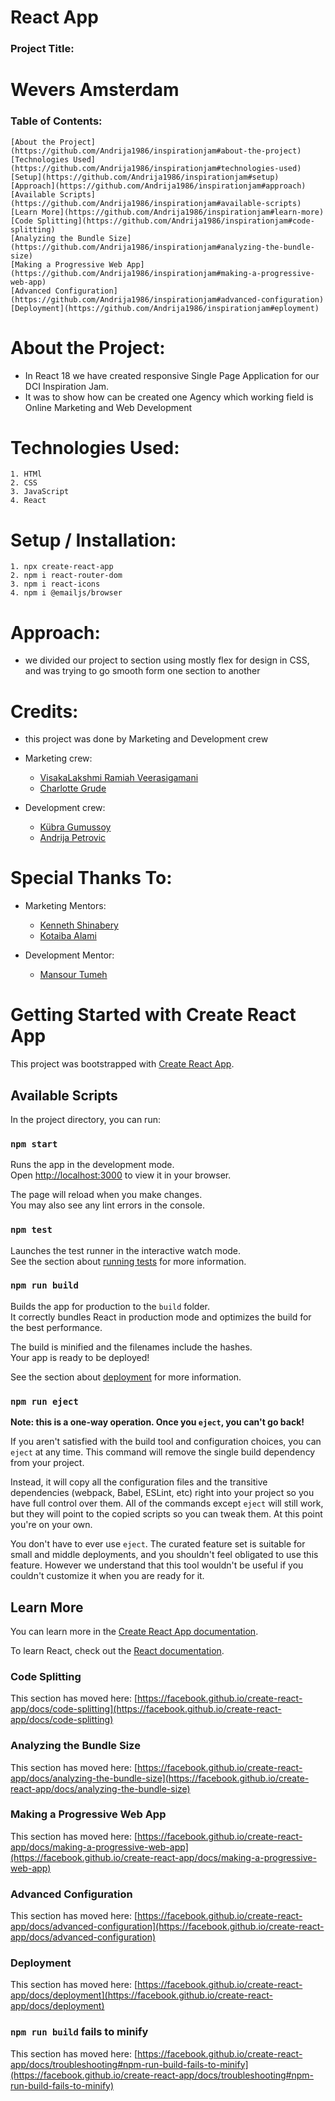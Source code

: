 # React App


### Project Title: 
  # Wevers Amsterdam


### Table of Contents:

    [About the Project](https://github.com/Andrija1986/inspirationjam#about-the-project)
    [Technologies Used](https://github.com/Andrija1986/inspirationjam#technologies-used)
    [Setup](https://github.com/Andrija1986/inspirationjam#setup)
    [Approach](https://github.com/Andrija1986/inspirationjam#approach)
    [Available Scripts](https://github.com/Andrija1986/inspirationjam#available-scripts)
    [Learn More](https://github.com/Andrija1986/inspirationjam#learn-more)
    [Code Splitting](https://github.com/Andrija1986/inspirationjam#code-splitting)
    [Analyzing the Bundle Size](https://github.com/Andrija1986/inspirationjam#analyzing-the-bundle-size)
    [Making a Progressive Web App](https://github.com/Andrija1986/inspirationjam#making-a-progressive-web-app)
    [Advanced Configuration](https://github.com/Andrija1986/inspirationjam#advanced-configuration)
    [Deployment](https://github.com/Andrija1986/inspirationjam#eployment)
 
# About the Project:

- In React 18 we have created responsive Single Page Application for our DCI Inspiration Jam.
- It was to show how can be created one Agency which working field is Online Marketing and Web Development


# Technologies Used:

    1. HTMl
    2. CSS
    3. JavaScript
    4. React


# Setup / Installation:

    1. npx create-react-app
    2. npm i react-router-dom
    3. npm i react-icons
    4. npm i @emailjs/browser

# Approach:
    
- we divided our project to section using mostly flex for design in CSS, and was trying to go smooth form one section to another

# Credits:

- this project was done by Marketing and Development crew

- Marketing crew: 
    * [VisakaLakshmi Ramiah Veerasigamani](https://www.linkedin.com/in/visakalakshmi-ramiah-veerasigamani-737150238/)
    * [Charlotte Grude](https://www.linkedin.com/in/charlotte-grude-a69542a2/)

- Development crew: 
    * [Kübra Gumussoy](https://github.com/Adanurk)
    * [Andrija Petrovic](https://github.com/Andrija1986)

# Special Thanks To:

- Marketing Mentors: 
    * [Kenneth Shinabery](https://www.linkedin.com/in/kshinabery/)
    * [Kotaiba Alami](https://www.google.com)

- Development Mentor: 
    * [Mansour Tumeh](https://www.linkedin.com/in/mansour-t-0028b921)

# Getting Started with Create React App

This project was bootstrapped with [Create React App](https://github.com/facebook/create-react-app).

## Available Scripts

In the project directory, you can run:

### `npm start`

Runs the app in the development mode.\
Open [http://localhost:3000](http://localhost:3000) to view it in your browser.

The page will reload when you make changes.\
You may also see any lint errors in the console.

### `npm test`

Launches the test runner in the interactive watch mode.\
See the section about [running tests](https://facebook.github.io/create-react-app/docs/running-tests) for more information.

### `npm run build`

Builds the app for production to the `build` folder.\
It correctly bundles React in production mode and optimizes the build for the best performance.

The build is minified and the filenames include the hashes.\
Your app is ready to be deployed!

See the section about [deployment](https://facebook.github.io/create-react-app/docs/deployment) for more information.

### `npm run eject`

**Note: this is a one-way operation. Once you `eject`, you can't go back!**

If you aren't satisfied with the build tool and configuration choices, you can `eject` at any time. This command will remove the single build dependency from your project.

Instead, it will copy all the configuration files and the transitive dependencies (webpack, Babel, ESLint, etc) right into your project so you have full control over them. All of the commands except `eject` will still work, but they will point to the copied scripts so you can tweak them. At this point you're on your own.

You don't have to ever use `eject`. The curated feature set is suitable for small and middle deployments, and you shouldn't feel obligated to use this feature. However we understand that this tool wouldn't be useful if you couldn't customize it when you are ready for it.

## Learn More

You can learn more in the [Create React App documentation](https://facebook.github.io/create-react-app/docs/getting-started).

To learn React, check out the [React documentation](https://reactjs.org/).

### Code Splitting

This section has moved here: [https://facebook.github.io/create-react-app/docs/code-splitting](https://facebook.github.io/create-react-app/docs/code-splitting)

### Analyzing the Bundle Size

This section has moved here: [https://facebook.github.io/create-react-app/docs/analyzing-the-bundle-size](https://facebook.github.io/create-react-app/docs/analyzing-the-bundle-size)

### Making a Progressive Web App

This section has moved here: [https://facebook.github.io/create-react-app/docs/making-a-progressive-web-app](https://facebook.github.io/create-react-app/docs/making-a-progressive-web-app)

### Advanced Configuration

This section has moved here: [https://facebook.github.io/create-react-app/docs/advanced-configuration](https://facebook.github.io/create-react-app/docs/advanced-configuration)

### Deployment

This section has moved here: [https://facebook.github.io/create-react-app/docs/deployment](https://facebook.github.io/create-react-app/docs/deployment)

### `npm run build` fails to minify

This section has moved here: [https://facebook.github.io/create-react-app/docs/troubleshooting#npm-run-build-fails-to-minify](https://facebook.github.io/create-react-app/docs/troubleshooting#npm-run-build-fails-to-minify)
